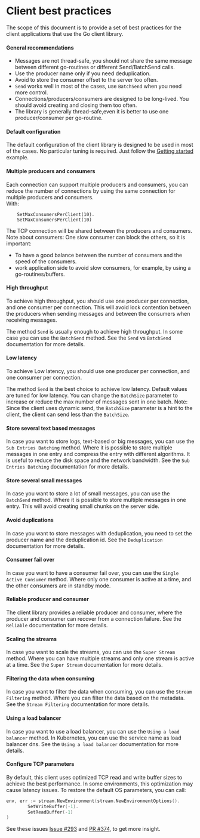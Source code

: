 # Client best practices

The scope of this document is to provide a set of best practices for the client applications that use the Go client library.</br>

#### General recommendations

- Messages are not thread-safe, you should not share the same message between different go-routines or different Send/BatchSend calls.
- Use the producer name only if you need deduplication.
- Avoid to store the consumer offset to the server too often.
- `Send` works well in most of the cases, use `BatchSend` when you need more control.
- Connections/producers/consumers are designed to be long-lived. You should avoid creating and closing them too often.
- The library is generally thread-safe,even it is better to use one producer/consumer per go-routine.

#### Default configuration

The default configuration of the client library is designed to be used in most of the cases.
No particular tuning is required. Just follow the [Getting started](../examples/getting_started.go) example.

#### Multiple producers and consumers

Each connection can support multiple producers and consumers, you can reduce the number of connections by using the same connection for multiple producers and consumers.</br>
With:

```golang
    SetMaxConsumersPerClient(10).
	SetMaxConsumersPerClient(10)
```

The TCP connection will be shared between the producers and consumers.
Note about consumers: One slow consumer can block the others, so it is important:

- To have a good balance between the number of consumers and the speed of the consumers.
- work application side to avoid slow consumers, for example, by using a go-routines/buffers.

#### High throughput

To achieve high throughput, you should use one producer per connection, and one consumer per connection.
This will avoid lock contention between the producers when sending messages and between the consumers when receiving messages.

The method `Send` is usually enough to achieve high throughput.
In some case you can use the `BatchSend` method. See the `Send` vs `BatchSend` documentation for more details.

#### Low latency

To achieve Low latency, you should use one producer per connection, and one consumer per connection.

The method `Send` is the best choice to achieve low latency. Default values are tuned for low latency.
You can change the `BatchSize` parameter to increase or reduce the max number of messages sent in one batch.
Note: Since the client uses dynamic send, the `BatchSize` parameter is a hint to the client, the client can send less than the `BatchSize`.

#### Store several text based messages

In case you want to store logs, text-based or big messages, you can use the `Sub Entries Batching` method.
Where it is possible to store multiple messages in one entry and compress the entry with different algorithms.
It is useful to reduce the disk space and the network bandwidth.
See the `Sub Entries Batching` documentation for more details.</br>

#### Store several small messages

In case you want to store a lot of small messages, you can use the `BatchSend` method.
Where it is possible to store multiple messages in one entry. This will avoid creating small chunks on the server side.</br>

#### Avoid duplications

In case you want to store messages with deduplication, you need to set the producer name and the deduplication id.
See the `Deduplication` documentation for more details.</br>

#### Consumer fail over

In case you want to have a consumer fail over, you can use the `Single Active Consumer` method.
Where only one consumer is active at a time, and the other consumers are in standby mode.

#### Reliable producer and consumer

The client library provides a reliable producer and consumer, where the producer and consumer can recover from a connection failure.
See the `Reliable` documentation for more details.</br>

#### Scaling the streams

In case you want to scale the streams, you can use the `Super Stream` method.
Where you can have multiple streams and only one stream is active at a time.
See the `Super Stream` documentation for more details.</br>

#### Filtering the data when consuming

In case you want to filter the data when consuming, you can use the `Stream Filtering` method.
Where you can filter the data based on the metadata.
See the `Stream Filtering` documentation for more details.</br>

#### Using a load balancer

In case you want to use a load balancer, you can use the `Using a load balancer` method.
In Kubernetes, you can use the service name as load balancer dns.
See the `Using a load balancer` documentation for more details.</br>

#### Configure TCP parameters

By default, this client uses optimized TCP read and write buffer sizes to achieve the best performance.
In some environments, this optimization may cause latency issues. To restore the default OS parameters, you can call:

```go
env, err := stream.NewEnvironment(stream.NewEnvironmentOptions().
        SetWriteBuffer(-1).
		SetReadBuffer(-1)
)
```

See these issues [Issue #293](https://github.com/rabbitmq/rabbitmq-stream-go-client/issues/293) and [PR #374](https://github.com/rabbitmq/rabbitmq-stream-go-client/pull/374), to get more insight.
